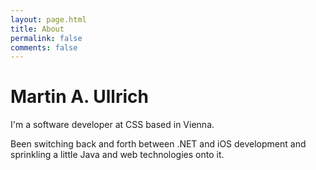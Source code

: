 ```yaml
---
layout: page.html
title: About
permalink: false
comments: false
---
```


# Martin A. Ullrich

I'm a software developer at CSS based in Vienna.

Been switching back and forth between .NET and iOS development and sprinkling
a little Java and web technologies onto it.
